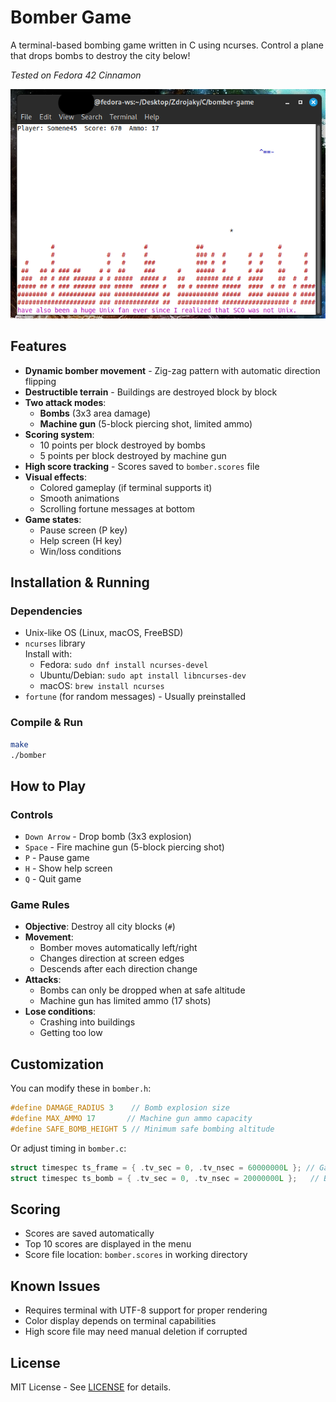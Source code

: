 # Bomber Game

A terminal-based bombing game written in C using ncurses. Control a plane that drops bombs to destroy the city below!

*Tested on Fedora 42 Cinnamon*

![Gameplay Demo](demo.png)

## Features
- **Dynamic bomber movement** - Zig-zag pattern with automatic direction flipping
- **Destructible terrain** - Buildings are destroyed block by block
- **Two attack modes**:
  - **Bombs** (3x3 area damage)
  - **Machine gun** (5-block piercing shot, limited ammo)
- **Scoring system**:
  - 10 points per block destroyed by bombs
  - 5 points per block destroyed by machine gun
- **High score tracking** - Scores saved to `bomber.scores` file
- **Visual effects**:
  - Colored gameplay (if terminal supports it)
  - Smooth animations
  - Scrolling fortune messages at bottom
- **Game states**:
  - Pause screen (P key)
  - Help screen (H key)
  - Win/loss conditions

## Installation & Running
### Dependencies
- Unix-like OS (Linux, macOS, FreeBSD)
- `ncurses` library  
  Install with: 
  - Fedora: `sudo dnf install ncurses-devel`
  - Ubuntu/Debian: `sudo apt install libncurses-dev`
  - macOS: `brew install ncurses`
- `fortune` (for random messages) - Usually preinstalled

### Compile & Run
```bash
make
./bomber
```
## How to Play
### Controls
- `Down Arrow` - Drop bomb (3x3 explosion)
- `Space` - Fire machine gun (5-block piercing shot)
- `P` - Pause game
- `H` - Show help screen
- `Q` - Quit game

### Game Rules
- **Objective**: Destroy all city blocks (`#`)
- **Movement**:
  - Bomber moves automatically left/right
  - Changes direction at screen edges
  - Descends after each direction change
- **Attacks**:
  - Bombs can only be dropped when at safe altitude
  - Machine gun has limited ammo (17 shots)
- **Lose conditions**:
  - Crashing into buildings
  - Getting too low

## Customization
You can modify these in `bomber.h`:
```c
#define DAMAGE_RADIUS 3    // Bomb explosion size
#define MAX_AMMO 17       // Machine gun ammo capacity
#define SAFE_BOMB_HEIGHT 5 // Minimum safe bombing altitude
```

Or adjust timing in `bomber.c`:
```c
struct timespec ts_frame = { .tv_sec = 0, .tv_nsec = 60000000L }; // Game speed
struct timespec ts_bomb = { .tv_sec = 0, .tv_nsec = 20000000L };   // Bomb speed
```

## Scoring
- Scores are saved automatically
- Top 10 scores are displayed in the menu
- Score file location: `bomber.scores` in working directory

## Known Issues
- Requires terminal with UTF-8 support for proper rendering
- Color display depends on terminal capabilities
- High score file may need manual deletion if corrupted

## License
MIT License - See [LICENSE](LICENSE) for details.
